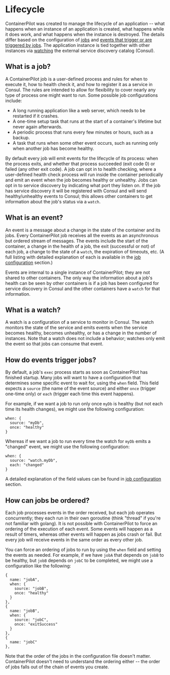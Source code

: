# Lifecycle

ContainerPilot was created to manage the lifecycle of an application -- what happens when an instance of an application is created, what happens while it does work, and what happens when the instance is destroyed. The details differ based on the configuration of [jobs](#what-is-a-job) and [events that trigger or are triggered by jobs](#what-is-an-event). The application instance is tied together with other instances via [watching](#what-is-a-watch) the external service discovery catalog (Consul).


## What is a job?

A ContainerPilot job is a user-defined process and rules for when to execute it, how to health check it, and how to register it as a service in Consul. The rules are intended to allow for flexibility to cover nearly any type of process one might want to run. Some possible job configurations include:

- A long running application like a web server, which needs to be restarted if it crashes.
- A one-time setup task that runs at the start of a container's lifetime but never again afterwards.
- A periodic process that runs every few minutes or hours, such as a backup.
- A task that runs when some other event occurs, such as running only when another job has become healthy.

By default every job will emit events for the lifecycle of its process: when the process exits, and whether that process succeeded (exit code 0) or failed (any other exit code). A job can opt in to health checking, where a user-defined health check process will run inside the container periodically and emit an event when the job becomes healthy or unhealthy. Jobs can opt in to service discovery by indicating what port they listen on. If the job has service discovery it will be registered with Consul and will send healthy/unhealthy events to Consul; this allows other containers to get information about the job's status via a `watch`.


## What is an event?

An event is a message about a change in the state of the container and its jobs. Every ContainerPilot job receives all the events as an asynchronous but ordered stream of messages. The events include the start of the container, a change in the health of a job, the exit (successful or not) of each job, a change to the state of a `watch`, the expiration of timeouts, etc. (A full listing with detailed explanation of each is available in the [job configuration](./30-configuration.md/34-jobs.md) section.)

Events are internal to a single instance of ContainerPilot; they are not shared to other containers. The only way the information about a job's health can be seen by other containers is if a job has been configured for service discovery in Consul and the other containers have a `watch` for that information.


## What is a watch?

A watch is a configuration of a service to monitor in Consul. The watch monitors the state of the service and emits events when the service becomes healthy, becomes unhealthy, or has a change in the number of instances. Note that a watch does not include a behavior; watches only emit the event so that jobs can consume that event.


## How do events trigger jobs?

By default, a job's `exec` process starts as soon as ContainerPilot has finished startup. Many jobs will want to have a configuration that determines some specific event to wait for, using the `when` field. This field expects a `source` (the name of the event source) and either `once` (trigger one-time only) or `each` (trigger each time this event happens).

For example, if we want a job to run only once `myDb` is healthy (but not each time its health changes), we might use the following configuration:

```json5
when: {
  source: "myDb",
  once: "healthy"
}
```

Whereas if we want a job to run every time the watch for `myDb` emits a "changed" event, we might use the following configuration:

```json5
when: {
  source: "watch.myDb",
  each: "changed"
}
```

A detailed explanation of the field values can be found in [job configuration](./30-configuration.md/32-jobs.md) section.


## How can jobs be ordered?

Each job processes events in the order received, but each job operates concurrently; they each run in their own goroutine (think "thread" if you're not familiar with golang). It is not possible with ContainerPilot to force an ordering of the execution of each event. Some events will happen as a result of timers, whereas other events will happen as jobs crash or fail. But every job will receive events in the same order as every other job.

You can force an ordering of jobs to run by using the `when` field and setting the events as needed. For example, if we have `jobA` that depends on `jobB` to be healthy, but `jobB` depends on `jobC` to be completed, we might use a configuration like the following:

```json5
{
  name: "jobA",
  when: {
    source: "jobB",
    once: "healthy"
  }
},
{
  name: "jobB",
  when: {
    source: "jobC",
    once: "exitSuccess"
  }
},
{
  name: "jobC"
},
```

Note that the order of the jobs in the configuration file doesn't matter. ContainerPilot doesn't need to understand the ordering either -- the order of jobs falls out of the chain of events you create.
